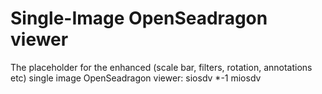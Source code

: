 # Single-Image OpenSeadragon viewer
The placeholder for the enhanced (scale bar, filters, rotation, annotations etc) single image OpenSeadragon viewer: siosdv *-1 miosdv  
